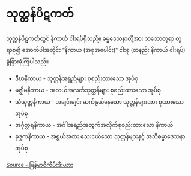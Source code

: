 # သုတ္တန်ပိဋကတ်
   သုတ္တန်ပိဋကတ်တွင် နိကာယ် ငါးရပ်ရှိသည်။ ဓမ္မဒေသနာတို့အား သဘောတူရာ တူရာစု၍ အောက်ပါအတိုင်း “နိကာယ (အစုအပေါင်း)” ငါးစု (တနည်း နိကာယ် ငါးရပ်) ခွဲခြားခဲ့ကြပါသည်။

- ဒီဃနိကာယ - သုတ္တန်အရှည်များ စုစည်းထားသော အုပ်စု
- မဇ္ဈိမနိကာယ - အလယ်အလတ်သုတ္တန်များ စုစည်းထားသော အုပ်စု
- သံယုတ္တနိကာယ - အချင်းချင်း ဆက်နွယ်နေသော သုတ္တန်များအား စုထားသော အုပ်စု
- အင်္ဂုတ္တရနိကာယ - အင်္ဂါအရည်အတွက်အလိုက်စုစည်းထားသော နိကာယ်
- ခုဒ္ဒကနိကာယ - အရွယ်အစား သေးငယ်သော သုတ္တန်များနှင့် အဘိဓမ္မာဒေသနာအုပ်စု

[Source - မြန်မာဝီကီပီးဒီးယား](https://my.wikipedia.org/wiki/နိကာယ်_ငါးရပ်)